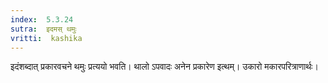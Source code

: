 ```yaml
---
index:  5.3.24
sutra:  इदमस् थमुः
vritti:  kashika 
---
```


इदंशब्दात् प्रकारवचने थमुः प्रत्ययो भवति। थालो ऽपवादः अनेन प्रकारेण इत्थम्। उकारो मकारपरित्राणार्थः।

